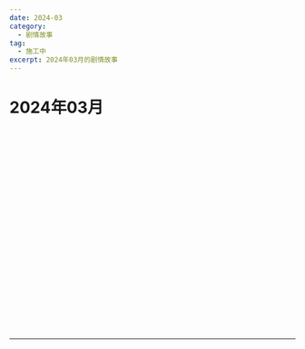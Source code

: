 ```yaml
---
date: 2024-03
category:
  - 剧情故事
tag:
  - 施工中
excerpt: 2024年03月的剧情故事
---
```


# 2024年03月 

<EpisodeButton label="3/1　#167" badge="施工中">
</EpisodeButton>
<br>

<EpisodeButton label="3/3　#168" badge="施工中">
</EpisodeButton>
<br>

<EpisodeButton label="3/5　#169" badge="施工中">
</EpisodeButton>
<br>

<EpisodeButton label="3/7　#170" addon="[含卫星外]" badge="施工中">
</EpisodeButton>
<br>

<EpisodeButton label="3/9　#171" badge="施工中">
</EpisodeButton>
<br>

<EpisodeButton label="3/10　#172" addon="[卫星外]" badge="施工中">
</EpisodeButton>
<br>

<EpisodeButton label="3/12　#173" addon="[含卫星外]" badge="施工中">
</EpisodeButton>
<br>

<EpisodeButton label="3/13　#174" badge="施工中">
</EpisodeButton>
<br>

<EpisodeButton label="3/14　#175" addon="[含卫星外]" badge="施工中">
</EpisodeButton>
<br>

<EpisodeButton label="3/15　#176" addon="[含卫星外]" badge="施工中">
</EpisodeButton>
<br>

<EpisodeButton label="3/17　#177" badge="施工中">
</EpisodeButton>
<br>

<EpisodeButton label="3/19　#178" badge="施工中">
</EpisodeButton>
<br>

<EpisodeButton label="3/20　#179" badge="施工中">
</EpisodeButton>
<br>

<EpisodeButton label="3/21　#180" badge="施工中">
</EpisodeButton>
<br>

<EpisodeButton label="3/22　#181" badge="施工中">
</EpisodeButton>
<br>

<EpisodeButton label="3/24　#182" badge="施工中">
</EpisodeButton>
<br>

<EpisodeButton label="3/26　#183" badge="施工中">
</EpisodeButton>
<br>

<EpisodeButton label="3/27　#184" badge="施工中">
</EpisodeButton>
<br>

<EpisodeButton label="3/28　#185" addon="[卫星外]" badge="施工中">
</EpisodeButton>
<br>

<EpisodeButton label="3/29　#186" badge="施工中">
</EpisodeButton>
<br>

<EpisodeButton label="3/30　#187" badge="施工中">
</EpisodeButton>
<br>

---

<script setup>
  import EpisodeButton from "@EpisodeButton"
</script>